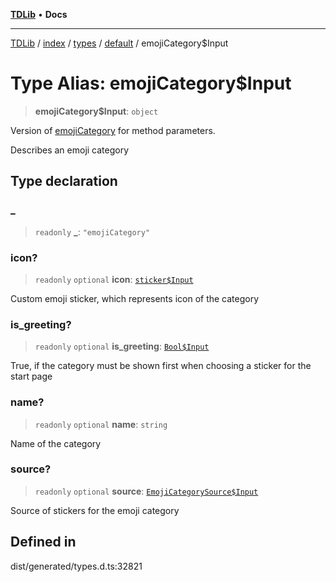 [**TDLib**](../../../../../../README.md) • **Docs**

***

[TDLib](../../../../../../modules.md) / [index](../../../../../README.md) / [types](../../../README.md) / [default](../README.md) / emojiCategory$Input

# Type Alias: emojiCategory$Input

> **emojiCategory$Input**: `object`

Version of [emojiCategory](emojiCategory.md) for method parameters.

Describes an emoji category

## Type declaration

### \_

> `readonly` **\_**: `"emojiCategory"`

### icon?

> `readonly` `optional` **icon**: [`sticker$Input`](sticker$Input.md)

Custom emoji sticker, which represents icon of the category

### is\_greeting?

> `readonly` `optional` **is\_greeting**: [`Bool$Input`](Bool$Input.md)

True, if the category must be shown first when choosing a sticker for the start page

### name?

> `readonly` `optional` **name**: `string`

Name of the category

### source?

> `readonly` `optional` **source**: [`EmojiCategorySource$Input`](EmojiCategorySource$Input.md)

Source of stickers for the emoji category

## Defined in

dist/generated/types.d.ts:32821
